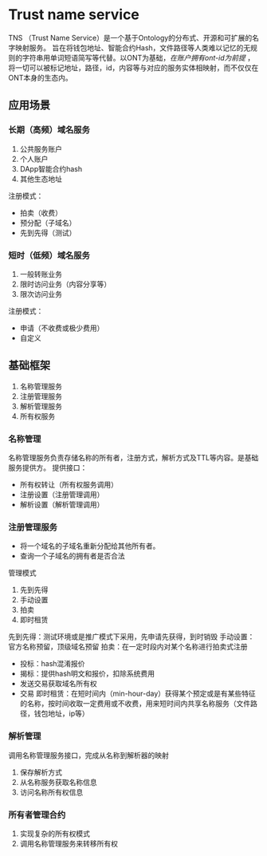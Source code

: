 # Trust name service 
TNS （Trust Name Service）是一个基于Ontology的分布式、开源和可扩展的名字映射服务。 旨在将钱包地址、智能合约Hash，文件路径等人类难以记忆的无规则的字符串用单词短语简写等代替。以ONT为基础，*在账户拥有ont-id为前提* ，将一切可以被标记地址，路径，id，内容等与对应的服务实体相映射，而不仅仅在ONT本身的生态内。
## 应用场景
### 长期（高频）域名服务

 1. 公共服务账户
 2. 个人账户
 3. DApp智能合约hash
 4. 其他生态地址
 
 注册模式：
 
- 拍卖（收费）
- 预分配（子域名）
- 先到先得（测试）

### 短时（低频）域名服务
1. 一般转账业务
2. 限时访问业务（内容分享等）
3. 限次访问业务

注册模式：

- 申请（不收费或极少费用）
- 自定义

## 基础框架

 1. 名称管理服务
 2. 注册管理服务
 3. 解析管理服务
 4. 所有权服务

### 名称管理
名称管理服务负责存储名称的所有者，注册方式，解析方式及TTL等内容。是基础服务提供方。
提供接口：

 - 所有权转让（所有权服务调用）
 - 注册设置（注册管理调用）
 - 解析设置（解析管理调用）

### 注册管理服务
-  将一个域名的子域名重新分配给其他所有者。
-  查询一个子域名的拥有者是否合法

管理模式
 1. 先到先得
 2. 手动设置
 3. 拍卖
 4. 即时租赁
 
先到先得：测试环境或是推广模式下采用，先申请先获得，到时销毁
手动设置：官方名称预留，顶级域名预留
拍卖：在一定时段内对某个名称进行拍卖式注册
- 投标：hash混淆报价
- 揭标：提供hash明文和报价，扣除系统费用
- 发送交易获取域名所有权
- 交易
即时租赁：在短时间内（min-hour-day）获得某个预定或是有某些特征的名称，按时间收取一定费用或不收费，用来短时间内共享名称服务（文件路径，钱包地址，ip等）

### 解析管理
调用名称管理服务接口，完成从名称到解析器的映射
 1. 保存解析方式
 2. 从名称服务获取名称信息
 3. 访问名称所有权信息

 ### 所有者管理合约
 1. 实现复杂的所有权模式
 2. 调用名称管理服务来转移所有权

  

<!--stackedit_data:
eyJoaXN0b3J5IjpbOTU4MjQ3MDAzLDI5Mzc1MjQ3NF19
-->